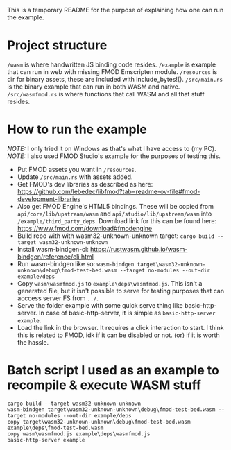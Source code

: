 This is a temporary README for the purpose of explaining how one can run the
example.

# Project structure
`/wasm` is where handwritten JS binding code resides.
`/example` is example that can run in web with missing FMOD Emscripten module.
`/resources` is dir for binary assets, these are included with include_bytes!().
`/src/main.rs` is the binary example that can run in both WASM and native.
`/src/wasmfmod.rs` is where functions that call WASM and all that stuff resides.

# How to run the example
*NOTE:* I only tried it on Windows as that's what I have access to (my PC).
*NOTE:* I also used FMOD Studio's example for the purposes of testing this.

- Put FMOD assets you want in `/resources`.
- Update `/src/main.rs` with assets added.
- Get FMOD's dev libraries as described as here:
  https://github.com/lebedec/libfmod?tab=readme-ov-file#fmod-development-libraries
- Also get FMOD Engine's HTML5 bindings. These will be copied from
  `api/core/lib/upstream/wasm` and `api/studio/lib/upstream/wasm` into
  `/example/third_party_deps`. Download link for this can be found here:
  https://www.fmod.com/download#fmodengine
- Build repo with with wasm32-unknown-unknown target:
  `cargo build --target wasm32-unknown-unknown`
- Install wasm-bindgen-cl:
  https://rustwasm.github.io/wasm-bindgen/reference/cli.html
- Run wasm-bindgen like so:
  `wasm-bindgen target\wasm32-unknown-unknown\debug\fmod-test-bed.wasm --target no-modules --out-dir example/deps`
- Copy `wasm\wasmfmod.js` to `example\deps\wasmfmod.js`. This isn't a generated
  file, but it isn't possible to serve for testing purposes that can acccess
  server FS from `../`.
- Serve the folder example with some quick serve thing like basic-http-server.
  In case of basic-http-server, it is simple as `basic-http-server example`.
- Load the link in the browser. It requires a click interaction to start.
  I think this is related to FMOD, idk if it can be disabled or not. (or)
  if it is worth the hassle.


# Batch script I used as an example to recompile & execute WASM stuff
```batch
cargo build --target wasm32-unknown-unknown
wasm-bindgen target\wasm32-unknown-unknown\debug\fmod-test-bed.wasm --target no-modules --out-dir example/deps
copy target\wasm32-unknown-unknown\debug\fmod-test-bed.wasm example\deps\fmod-test-bed.wasm
copy wasm\wasmfmod.js example\deps\wasmfmod.js
basic-http-server example
```
